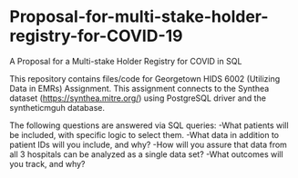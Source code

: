 # Proposal-for-multi-stake-holder-registry-for-COVID-19
A  Proposal for a Multi-stake Holder Registry for COVID in SQL 

This repository contains files/code for Georgetown HIDS 6002 (Utilizing Data in EMRs) Assignment. This assignment connects to the Synthea dataset (https://synthea.mitre.org/) using PostgreSQL driver and the syntheticmguh database. 

The following questions are answered via SQL queries: 
-What patients will be included, with specific logic to select them.
-What data in addition to patient IDs will you include, and why?
-How will you assure that data from all 3 hospitals can be analyzed as a single data set?
-What outcomes will you track, and why?
